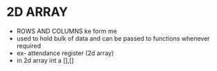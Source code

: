 # 2D ARRAY 
- ROWS AND COLUMNS ke form me 
- used to hold bulk of data and can be passed to functions whenever required
- ex- attendance register (2d array)
- in 2d array int a [],[]
